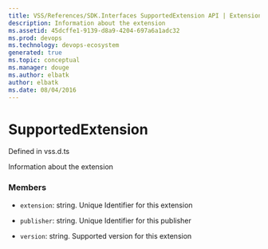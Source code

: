 ```yaml
---
title: VSS/References/SDK.Interfaces SupportedExtension API | Extensions for Visual Studio Team Services
description: Information about the extension
ms.assetid: 45dcffe1-9139-d8a9-4204-697a6a1adc32
ms.prod: devops
ms.technology: devops-ecosystem
generated: true
ms.topic: conceptual
ms.manager: douge
ms.author: elbatk
author: elbatk
ms.date: 08/04/2016
---
```


# SupportedExtension

Defined in vss.d.ts


Information about the extension 

### Members

* `extension`: string. Unique Identifier for this extension

* `publisher`: string. Unique Identifier for this publisher

* `version`: string. Supported version for this extension

